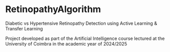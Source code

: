 # RetinopathyAlgorithm
Diabetic vs Hypertensive Retinopathy Detection using Active Learning &amp; Transfer Learning

Project developed as part of the Artificial Intelligence course lectured at the University of Coimbra in the academic year of 2024/2025